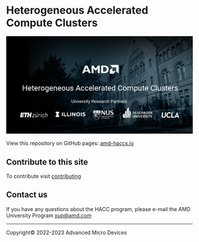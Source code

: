 # Heterogeneous Accelerated Compute Clusters

<img src="docs/images/AMD-HACC_Banner.png" alt="Hetrogeneous Accelerated Compute Cluster banner image showing university partner logos: ETH Zurich, National Univesity Singapore, Paderborn University, UCLA, UIUC" class="responsive">

View this repository on GitHub pages: [amd-haccs.io](https://www.amd-haccs.io/)

## Contribute to this site

To contribute visit [contributing](docs/contributing.md)

## Contact us

If you have any questions about the HACC program, please e-mail the AMD University Program <xup@amd.com>

---------------------------------------

<p class="copyright">Copyright&copy; 2022-2023 Advanced Micro Devices</p>
